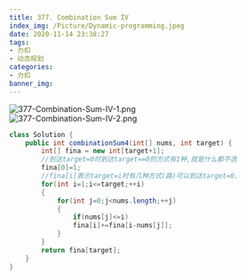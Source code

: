 ```yaml
---
title: 377. Combination Sum IV
index_img: /Picture/Dynamic-programming.jpeg
date: 2020-11-14 23:38:27
tags:
- 力扣
- 动态规划
categories:
- 力扣
banner_img:
---
```

![377-Combination-Sum-IV-1.png](377-Combination-Sum-IV-1.png)<br>
![377-Combination-Sum-IV-2.png](377-Combination-Sum-IV-2.png)<br>

```java
class Solution {
    public int combinationSum4(int[] nums, int target) {
        int[] fina = new int[target+1];
        //到达target=0时到达target==0的方式有1种,就是什么都不选
        fina[0]=1;
        //fina[i]表示target=i时有几种方式(路)可以到达target=0.
        for(int i=1;i<=target;++i)
        {
            for(int j=0;j<nums.length;++j)
            {
                if(nums[j]<=i)
                fina[i]+=fina[i-nums[j]];
            }
        }
        return fina[target];
    }
}
```

